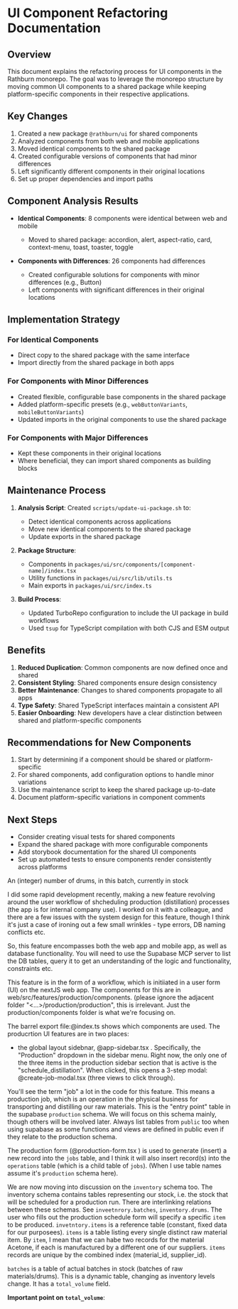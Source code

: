 # UI Component Refactoring Documentation

## Overview

This document explains the refactoring process for UI components in the Rathburn monorepo. The goal was to leverage the monorepo structure by moving common UI components to a shared package while keeping platform-specific components in their respective applications.

## Key Changes

1. Created a new package `@rathburn/ui` for shared components
2. Analyzed components from both web and mobile applications
3. Moved identical components to the shared package
4. Created configurable versions of components that had minor differences
5. Left significantly different components in their original locations
6. Set up proper dependencies and import paths

## Component Analysis Results

- **Identical Components**: 8 components were identical between web and mobile

  - Moved to shared package: accordion, alert, aspect-ratio, card, context-menu, toast, toaster, toggle

- **Components with Differences**: 26 components had differences
  - Created configurable solutions for components with minor differences (e.g., Button)
  - Left components with significant differences in their original locations

## Implementation Strategy

### For Identical Components

- Direct copy to the shared package with the same interface
- Import directly from the shared package in both apps

### For Components with Minor Differences

- Created flexible, configurable base components in the shared package
- Added platform-specific presets (e.g., `webButtonVariants`, `mobileButtonVariants`)
- Updated imports in the original components to use the shared package

### For Components with Major Differences

- Kept these components in their original locations
- Where beneficial, they can import shared components as building blocks

## Maintenance Process

1. **Analysis Script**: Created `scripts/update-ui-package.sh` to:

   - Detect identical components across applications
   - Move new identical components to the shared package
   - Update exports in the shared package

2. **Package Structure**:

   - Components in `packages/ui/src/components/[component-name]/index.tsx`
   - Utility functions in `packages/ui/src/lib/utils.ts`
   - Main exports in `packages/ui/src/index.ts`

3. **Build Process**:
   - Updated TurboRepo configuration to include the UI package in build workflows
   - Used `tsup` for TypeScript compilation with both CJS and ESM output

## Benefits

1. **Reduced Duplication**: Common components are now defined once and shared
2. **Consistent Styling**: Shared components ensure design consistency
3. **Better Maintenance**: Changes to shared components propagate to all apps
4. **Type Safety**: Shared TypeScript interfaces maintain a consistent API
5. **Easier Onboarding**: New developers have a clear distinction between shared and platform-specific components

## Recommendations for New Components

1. Start by determining if a component should be shared or platform-specific
2. For shared components, add configuration options to handle minor variations
3. Use the maintenance script to keep the shared package up-to-date
4. Document platform-specific variations in component comments

## Next Steps

- Consider creating visual tests for shared components
- Expand the shared package with more configurable components
- Add storybook documentation for the shared UI components
- Set up automated tests to ensure components render consistently across platforms



An (integer) number of drums, in this batch, currently in stock

I did some rapid development recently, making a new feature revolving around the user workflow of shcheduling production (distillation) processes (the app is for internal company use). I worked on it with a colleague, and there are a few issues with the system design for this feature, though I think it's just a case of ironing out a few small wrinkles - type errors, DB naming conflicts etc.

So, this feature encompasses both the web app and mobile app, as well as database functionality. You will need to use the Supabase MCP server to list the DB tables, query it to get an understanding of the logic and functionality, constraints etc.

This feature is in the form of a workflow, which is initiiated in a user form (UI) on the nextJS web app. The components for this are in web/src/features/production/components. (please ignore the adjacent folder "<...>/production/production", this is irrelevant. Just the production/components folder is what we're focusing on.

The barrel export file:@index.ts shows which components are used. The producrtion UI features are in two places:
- the global layout sidebnar, @app-sidebar.tsx . Specifically, the "Production" dropdown in the sidebar menu. Right now, the only one of the three items in the production sidebar section that is active is the "schedule_distillation". When clicked, this opens a 3-step modal: @create-job-modal.tsx  (three views to click through). 

You'll see the term "job" a lot in the code for this feature. This means a production job, which is an operation in the physical business for transporting and distilling our raw materials. This is the "entry point" table in the supabase `production` schema. We will focus on this schema mainly, though others will be involved later. Always list tables from `public` too when using supabase as some functions and views are defined in public even if they relate to the production schema.

The production form (@production-form.tsx ) is used to generate (insert) a new record into the `jobs` table, and I think it will also insert record(s) into the `operations` table (which is a child table of `jobs`). (When I use table names assume it's `production` schema here).

We are now moving into discussion on the `inventory` schema too. The inventory schema contains tables representing our stock, i.e. the stock that will be scheduled for a production run. There are interlinking relations between these schemas. See `inveetnrory.batches`, `inventory.drums`. The user who fills out the production schedule form will specify a specific `item` to be produced. `invetntory.items` is a reference table (constant, fixed data for our purposees). `items` is a table listing every single distinct raw material item. By `item`, I mean that we can habe two records for the material Acetone, if each is manufactured by a different one of our suppliers. `items` records are unique by the combined index (material_id, supplier_id).

`batches` is a table of actual batches in stock (batches of raw materials/drums). This is a dynamic table, changing as inventory levels change. It has a `total_volume` field.

**Important point on `total_volume`**: